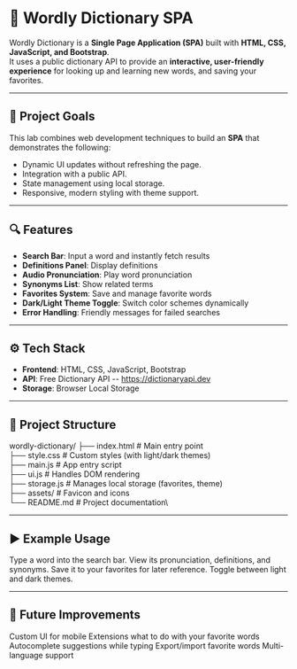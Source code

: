 # 📘 Wordly Dictionary SPA

Wordly Dictionary is a **Single Page Application (SPA)** built with **HTML, CSS, JavaScript, and Bootstrap**.  
It uses a public dictionary API to provide an **interactive, user-friendly experience** for looking up and learning new words, and saving your favorites.

---

## 🎯 Project Goals

This lab combines web development techniques to build an **SPA** that demonstrates the following:

- Dynamic UI updates without refreshing the page.
- Integration with a public API.
- State management using local storage.
- Responsive, modern styling with theme support.

---

## 🔍 Features

- **Search Bar**: Input a word and instantly fetch results
- **Definitions Panel**: Display definitions
- **Audio Pronunciation**: Play word pronunciation  
- **Synonyms List**: Show related terms
- **Favorites System**: Save and manage favorite words
- **Dark/Light Theme Toggle**: Switch color schemes dynamically
- **Error Handling**: Friendly messages for failed searches

---

## ⚙️ Tech Stack

- **Frontend**: HTML, CSS, JavaScript, Bootstrap
- **API**: Free Dictionary API -- https://dictionaryapi.dev  
- **Storage**: Browser Local Storage

---

## 📂 Project Structure

wordly-dictionary/
├── index.html        # Main entry point\
├── style.css         # Custom styles (with light/dark themes)\
├── main.js           # App entry script\
├── ui.js             # Handles DOM rendering\
├── storage.js        # Manages local storage (favorites, theme)\
├── assets/           # Favicon and icons\
└── README.md         # Project documentation\

---

## ▶️ Example Usage

Type a word into the search bar.
View its pronunciation, definitions, and synonyms.
Save it to your favorites for later reference.
Toggle between light and dark themes.

---

## 🔨 Future Improvements

Custom UI for mobile
Extensions what to do with your favorite words
Autocomplete suggestions while typing
Export/import favorite words
Multi-language support